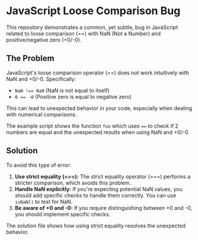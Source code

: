 # JavaScript Loose Comparison Bug

This repository demonstrates a common, yet subtle, bug in JavaScript related to loose comparison (==) with NaN (Not a Number) and positive/negative zero (+0/-0).

## The Problem

JavaScript's loose comparison operator (==) does not work intuitively with NaN and +0/-0.  Specifically:

* `NaN !== NaN`  (NaN is not equal to itself)
* `0 == -0`       (Positive zero is equal to negative zero)

This can lead to unexpected behavior in your code, especially when dealing with numerical comparisons. 

The example script shows the function `foo` which uses `==` to check if 2 numbers are equal and the unexpected results when using NaN and +0/-0.

## Solution

To avoid this type of error:

1. **Use strict equality (===):** The strict equality operator (===) performs a stricter comparison, which avoids this problem.
2. **Handle NaN explicitly:** If you're expecting potential NaN values, you should add specific checks to handle them correctly.  You can use `isNaN()` to test for NaN.
3. **Be aware of +0 and -0:** If you require distinguishing between +0 and -0, you should implement specific checks.

The solution file shows how using strict equality resolves the unexpected behavior.